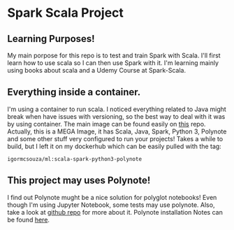 # Spark Scala Project

## Learning Purposes!
My main porpose for this repo is to test and train Spark with Scala. I'll first learn how to use scala so I can then use Spark with it. I'm learning mainly using books about scala and a Udemy Course at Spark-Scala.

## Everything inside a container.
I'm using a container to run scala. I noticed everything related to Java might break when have issues with versioning, so the best way to deal with it was by using container. The main image can be found easily on [this](https://github.com/igormcsouza/scala-spark-python3-polynote) repo. Actually, this is a MEGA Image, it has Scala, Java, Spark, Python 3, Polynote and some other stuff very configured to run your projects! Takes a while to build, but I left it on my dockerhub which can be easily pulled with the tag:
```
igormcsouza/ml:scala-spark-python3-polynote
```

## This project may uses Polynote!
I find out Polynote mught be a nice solution for polyglot notebooks! Even though I'm using Jupyter Notebook, some tests may use polynote. Also, take a look at [github repo](https://github.com/polynote/polynote) for more about it. Polynote installation Notes can be found [here](https://polynote.org/docs/01-installation.html).